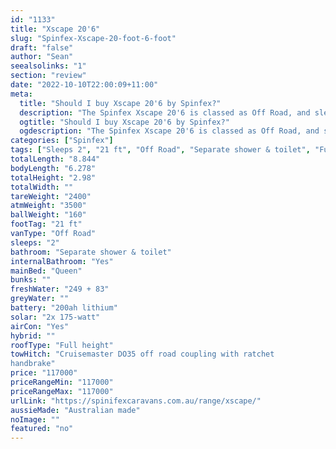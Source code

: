 ```yaml
---
id: "1133"
title: "Xscape 20'6"
slug: "Spinfex-Xscape-20-foot-6-foot"
draft: "false"
author: "Sean"
seealsolinks: "1"
section: "review"
date: "2022-10-10T22:00:09+11:00"
meta:
  title: "Should I buy Xscape 20'6 by Spinfex?"
  description: "The Spinfex Xscape 20'6 is classed as Off Road, and sleeps 2 people. It is Australian made and comes in at 21 ft. It generally has Separate shower & toilet."
  ogtitle: "Should I buy Xscape 20'6 by Spinfex?"
  ogdescription: "The Spinfex Xscape 20'6 is classed as Off Road, and sleeps 2 people. It is Australian made and comes in at 21 ft. It generally has Separate shower & toilet."
categories: ["Spinfex"]
tags: ["Sleeps 2", "21 ft", "Off Road", "Separate shower & toilet", "Full height", "Over 100k", "Australian made"]
totalLength: "8.844"
bodyLength: "6.278"
totalHeight: "2.98"
totalWidth: ""
tareWeight: "2400"
atmWeight: "3500"
ballWeight: "160"
footTag: "21 ft"
vanType: "Off Road"
sleeps: "2"
bathroom: "Separate shower & toilet"
internalBathroom: "Yes"
mainBed: "Queen"
bunks: ""
freshWater: "249 + 83"
greyWater: ""
battery: "200ah lithium"
solar: "2x 175-watt"
airCon: "Yes"
hybrid: ""
roofType: "Full height"
towHitch: "Cruisemaster DO35 off road coupling with ratchet
handbrake"
price: "117000"
priceRangeMin: "117000"
priceRangeMax: "117000"
urlLink: "https://spinifexcaravans.com.au/range/xscape/"
aussieMade: "Australian made"
noImage: ""
featured: "no"
---
```

